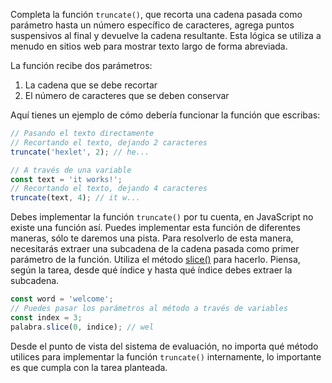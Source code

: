 
Completa la función `truncate()`, que recorta una cadena pasada como parámetro hasta un número específico de caracteres, agrega puntos suspensivos al final y devuelve la cadena resultante. Esta lógica se utiliza a menudo en sitios web para mostrar texto largo de forma abreviada.

La función recibe dos parámetros:

1. La cadena que se debe recortar
2. El número de caracteres que se deben conservar

Aquí tienes un ejemplo de cómo debería funcionar la función que escribas:

```javascript
// Pasando el texto directamente
// Recortando el texto, dejando 2 caracteres
truncate('hexlet', 2); // he...

// A través de una variable
const text = 'it works!';
// Recortando el texto, dejando 4 caracteres
truncate(text, 4); // it w...
```
Debes implementar la función `truncate()` por tu cuenta, en JavaScript no existe una función así. Puedes implementar esta función de diferentes maneras, sólo te daremos una pista. Para resolverlo de esta manera, necesitarás extraer una subcadena de la cadena pasada como primer parámetro de la función. Utiliza el método [slice()](https://developer.mozilla.org/es/docs/Web/JavaScript/Reference/Global_Objects/String/slice) para hacerlo. Piensa, según la tarea, desde qué índice y hasta qué índice debes extraer la subcadena.

  ```javascript
  const word = 'welcome';
  // Puedes pasar los parámetros al método a través de variables
  const index = 3;
  palabra.slice(0, indice); // wel
  ```

Desde el punto de vista del sistema de evaluación, no importa qué método utilices para implementar la función `truncate()` internamente, lo importante es que cumpla con la tarea planteada.

